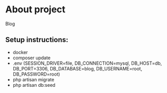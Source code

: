 # About project
Blog

## Setup instructions:
- docker
- composer update
- .env (SESSION_DRIVER=file, DB_CONNECTION=mysql, DB_HOST=db, DB_PORT=3306, DB_DATABASE=blog, DB_USERNAME=root, DB_PASSWORD=root)
- php artisan migrate
- php artisan db:seed
